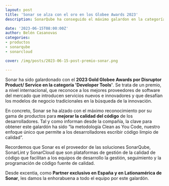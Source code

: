```yaml
---
layout: post
title: 'Sonar se alza con el oro en los Globee Awards 2023'
description: SonarQube ha conseguido el máximo galardon en la categoría de Herramientas para desarrolladores de los Globee Awards 2023.

date: '2023-06-15T08:00:00Z'
author: Belén Casanovas
categories:
- productos
- sonarqube
- sonarcloud

cover: /img/posts/2023-06-15-post-premio-sonar.png

---
```


Sonar ha sido galardonado con el **2023 Gold Globee Awards por Disruptor Product/ Service en la categoría 'Developer Tools'**. Se trata de un premio, a nivel internacional, que reconoce a los mejores proveedores de software del mercado que introducen servicios nuevos e innovadores y que desafían los modelos de negocio tradicionales en la búsqueda de la innovación. 

En concreto, Sonar se ha alzado con el máximo reconocimiento por su gama de productos para **mejorar la calidad del código** de los desarrolladores. Tal y como informan desde la compañía, la clave para obtener este galardón ha sido “la metodología Clean as You Code, nuestro enfoque único que permite a los desarrolladores escribir código limpio de calidad”.

Recordemos que Sonar es el proveedor de las soluciones SonarQube, SonarLint y SonarCloud que son plataformas de gestión de la calidad de código que facilitan a los equipos de desarrollo la gestión, seguimiento y la programación de código fuente de calidad. 

Desde excentia, como **Partner exclusivo en España y en Lationamérica de Sonar**, les damos la enhorabuena a todo el equipo por este galardón.
